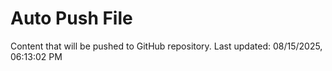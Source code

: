 # Auto Push File

Content that will be pushed to GitHub repository.
Last updated: 08/15/2025, 06:13:02 PM